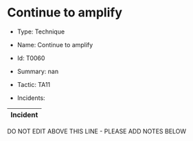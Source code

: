 # Continue to amplify

* Type: Technique

* Name: Continue to amplify

* Id: T0060

* Summary: nan

* Tactic: TA11

* Incidents:

| Incident |
| --------- |

DO NOT EDIT ABOVE THIS LINE - PLEASE ADD NOTES BELOW